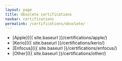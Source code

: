 ```yaml
---
layout: page
title: Obsolete certifications
navbar: certifications
permalink: /certifications/obsolete/
---
```

- [Apple]({{ site.baseurl }}/certifications/apple/)
- [Kerio]({{ site.baseurl }}/certifications/kerio/)
- [Enfocus]({{ site.baseurl }}/certifications/enfocus/)
- [Other]({{ site.baseurl }}/certifications/other/)